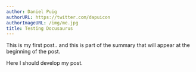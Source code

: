 ```yaml
---
author: Daniel Puig
authorURL: https://twitter.com/dapuicon
authorImageURL: /img/me.jpg
title: Testing Docusaurus
---
```


This is my first post.. and this is part of the summary that will appear at the beginning of the post.

<!--truncate-->

Here I should develop my post.
